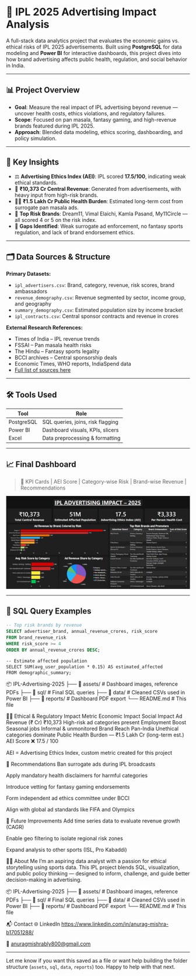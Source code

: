 # 🏏 IPL 2025 Advertising Impact Analysis

A full-stack data analytics project that evaluates the economic gains vs. ethical risks of IPL 2025 advertisements. Built using **PostgreSQL** for data modeling and **Power BI** for interactive dashboards, this project dives into how brand advertising affects public health, regulation, and social behavior in India.

---

## 📊 Project Overview

- **Goal**: Measure the real impact of IPL advertising beyond revenue — uncover health costs, ethics violations, and regulatory failures.
- **Scope**: Focused on pan masala, fantasy gaming, and high-revenue brands featured during IPL 2025.
- **Approach**: Blended data modeling, ethics scoring, dashboarding, and policy simulation.

---

## 🧠 Key Insights

- ⚖️ **Advertising Ethics Index (AEI)**: IPL scored **17.5/100**, indicating weak ethical standards.
- 💸 **₹10,373 Cr Central Revenue**: Generated from advertisements, with heavy input from high-risk brands.
- 🧑‍⚕️ **₹1.5 Lakh Cr Public Health Burden**: Estimated long-term cost from surrogate pan masala ads.
- 📛 **Top Risk Brands**: Dream11, Vimal Elaichi, Kamla Pasand, My11Circle — all scored 4 or 5 on the risk index.
- 🧩 **Gaps Identified**: Weak surrogate ad enforcement, no fantasy sports regulation, and lack of brand endorsement ethics.

---

## 🗂️ Data Sources & Structure

**Primary Datasets:**

- `ipl_advertisers.csv`: Brand, category, revenue, risk scores, brand ambassadors
- `revenue_demography.csv`: Revenue segmented by sector, income group, and geography
- `summary_demography.csv`: Estimated population size by income bracket
- `ipl_contracts.csv`: Central sponsor contracts and revenue in crores

**External Research References:**

- Times of India – IPL revenue trends  
- FSSAI – Pan masala health risks  
- The Hindu – Fantasy sports legality  
- BCCI archives – Central sponsorship deals  
- Economic Times, WHO reports, IndiaSpend data  
- [Full list of sources here](./assets/references.pdf)

---

## 🛠️ Tools Used

| Tool        | Role                                |
|-------------|-------------------------------------|
| PostgreSQL  | SQL queries, joins, risk flagging   |
| Power BI    | Dashboard visuals, KPIs, slicers    |
| Excel       | Data preprocessing & formatting     |

---

## 📈 Final Dashboard

> 📌 KPI Cards | AEI Score | Category-wise Risk | Brand-wise Revenue | Recommendations

![Dashboard Preview](./dashboard.png)

---

## 🧮 SQL Query Examples

```sql
-- Top risk brands by revenue
SELECT advertiser_brand, annual_revenue_crores, risk_score
FROM brand_revenue_risk
WHERE risk_score >= 4
ORDER BY annual_revenue_crores DESC;
```

```
-- Estimate affected population
SELECT SUM(avg_user_population * 0.15) AS estimated_affected
FROM demographic_summary;
```

📦 IPL-Advertising-2025
├── 📁 assets/                # Dashboard images, reference PDFs
├── 📁 sql/                   # Final SQL queries
├── 📁 data/                  # Cleaned CSVs used in Power BI
├── 📁 reports/               # Dashboard PDF export
└── README.md                # This file

🧑‍⚖️ Ethical & Regulatory Impact
Metric	Economic Impact	Social Impact
Ad Revenue (₹ Cr)	₹10,373	High-risk ad categories present
Employment Boost	Seasonal jobs	Informal & unmonitored
Brand Reach	Pan-India	Unethical categories dominate
Public Health Burden	—	₹1.5 Lakh Cr (long-term est.)
AEI Score	❌	17.5 / 100

AEI = Advertising Ethics Index, custom metric created for this project

🎯 Recommendations
Ban surrogate ads during IPL broadcasts

Apply mandatory health disclaimers for harmful categories

Introduce vetting for fantasy gaming endorsements

Form independent ad ethics committee under BCCI

Align with global ad standards like FIFA and Olympics

🔮 Future Improvements
Add time series data to evaluate revenue growth (CAGR)

Enable geo filtering to isolate regional risk zones

Expand analysis to other sports (ISL, Pro Kabaddi)

🧑‍💼 About Me
I’m an aspiring data analyst with a passion for ethical storytelling using sports data. This IPL project blends SQL, visualization, and public policy thinking — designed to inform, challenge, and guide better decision-making in advertising.

📦 IPL-Advertising-2025
├── 📁 assets/                # Dashboard images, reference PDFs
├── 📁 sql/                   # Final SQL queries
├── 📁 data/                  # Cleaned CSVs used in Power BI
├── 📁 reports/               # Dashboard PDF export
└── README.md                # This file

📬 Contact
🌐 LinkedIn https://www.linkedin.com/in/anurag-mishra-b17051288/

📧 anuragmishrably800@gmail.com


---

Let me know if you want this saved as a file or want help building the folder structure (`assets`, `sql`, `data`, `reports`) too. Happy to help with that next.

